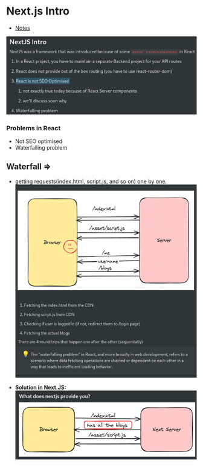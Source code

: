 # Next.js Intro

- [Notes](https://projects.100xdevs.com/tracks/nextjs-1/next-1)

![alt text](image.png)

### Problems in React 
- Not SEO optimised
- Waterfalling problem

## Waterfall => 
- getting requests(index.html, script.js, and so on) one by one.
![alt text](image-1.png)

- **Solution in Next.JS:**
![alt text](image-2.png)